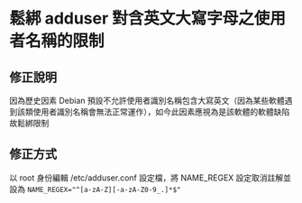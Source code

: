 # 鬆綁 adduser 對含英文大寫字母之使用者名稱的限制
## 修正說明
因為歷史因素 Debian 預設不允許使用者識別名稱包含大寫英文（因為某些軟體遇到該類使用者識別名稱會無法正常運作），如今此因素應視為是該軟體的軟體缺陷故鬆綁限制

## 修正方式
以 root 身份編輯 /etc/adduser.conf 設定檔，將 NAME_REGEX 設定取消註解並設為 `NAME_REGEX="^[a-zA-Z][-a-zA-Z0-9_.]*$"`
